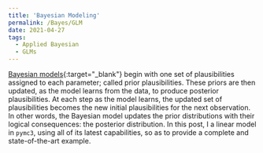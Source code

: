 ```yaml
---
title: 'Bayesian Modeling'
permalink: /Bayes/GLM
date: 2021-04-27
tags:
  - Applied Bayesian
  - GLMs
---
```


[Bayesian models](/applied_bayes/glm.html){:target="_blank"} begin with one set of plausibilities assigned to each parameter; called prior plausibilities. These priors are then updated, as the model learns from the data, to produce posterior plausibilities. At each step as the model learns, the updated set of plausibilities becomes the new initial plausibilities for the next observation. In other words, the Bayesian model updates the prior distributions with their logical consequences: the posterior distribution. In this post, I a linear model in `pymc3`, using all of its latest capabilities, so as to provide a complete and state-of-the-art example.
